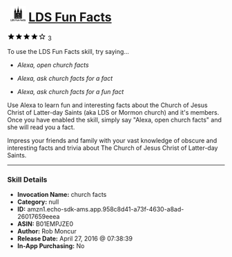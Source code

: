 # &nbsp;<img src="skill_icon" alt="LDS Fun Facts icon" width="36"> [LDS Fun Facts](http://alexa.amazon.com/#skills/amzn1.echo-sdk-ams.app.958c8d41-a73f-4630-a8ad-26017659eeea)
![4 stars](../../images/ic_star_black_18dp_1x.png)![4 stars](../../images/ic_star_black_18dp_1x.png)![4 stars](../../images/ic_star_black_18dp_1x.png)![4 stars](../../images/ic_star_black_18dp_1x.png)![4 stars](../../images/ic_star_border_black_18dp_1x.png) 3

To use the LDS Fun Facts skill, try saying...

* *Alexa, open church facts*

* *Alexa, ask church facts for a fact*

* *Alexa, ask church facts for a fun fact*

Use Alexa to learn fun and interesting facts about the Church of Jesus Christ of Latter-day Saints (aka LDS or Mormon church) and it's members. Once you have enabled the skill, simply say "Alexa, open church facts" and she will read you a fact.

Impress your friends and family with your vast knowledge of obscure and interesting facts and trivia about The Church of Jesus Christ of Latter-day Saints.

***

### Skill Details

* **Invocation Name:** church facts
* **Category:** null
* **ID:** amzn1.echo-sdk-ams.app.958c8d41-a73f-4630-a8ad-26017659eeea
* **ASIN:** B01EMPJZE0
* **Author:** Rob Moncur
* **Release Date:** April 27, 2016 @ 07:38:39
* **In-App Purchasing:** No
